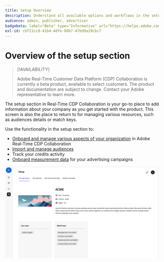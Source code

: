 ```yaml
---
title: Setup Overview
description: Understand all available options and workflows in the setup section of Adobe Real-Time CDP Collaboration
audience: admin, publisher, advertiser
badgebeta: label="Beta" type="Informative" url="https://helpx.adobe.com/legal/product-descriptions/real-time-customer-data-platform-b2b-edition-prime-and-ultimate-packages.html newtab=true"
exl-id: cbf21cc8-41b4-4dfe-88b7-47bd9a19cbc7
---
```

# Overview of the setup section

>[!AVAILABILITY]
>
>Adobe Real-Time Customer Data Platform (CDP) Collaboration is currently a beta product, available to select customers. The product and documentation are subject to change. Contact your Adobe representative to learn more.

The setup section in Real-Time CDP Collaboration is your go-to place to add information about your company as you get started with the product. This screen is also the place to return to for managing various resources, such as audiences details or match keys.

Use the functionality in the setup section to:

* [Onboard and manage various aspects of your organization](/help/guide/setup/onboard-organization.md) in Adobe Real-Time CDP Collaboration 
* [Import and manage audiences](/help/guide/setup/onboard-audiences.md)
* Track your credits activity
* [Onboard measurement data](/help/guide/setup/onboard-measurement-data.md) for your advertising campaigns 

<!--

* [Import and manage identity crosswalks](/help/guide/setup/identity-crosswalk.md) *(not part of the beta release)*

-->

![Setup page](/help/assets/setup/setup-page.png)
